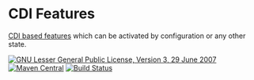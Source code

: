 # CDI Features

[CDI based features](https://jonasrutishauser.github.io/cdi-features) which can be activated by configuration or any other state.

[![GNU Lesser General Public License, Version 3, 29 June 2007](https://img.shields.io/github/license/jonasrutishauser/parent.svg?label=License)](http://www.gnu.org/licenses/lgpl-3.0.txt)
[![Maven Central](https://img.shields.io/maven-central/v/io.github.jonasrutishauser/cdi-features.svg?label=Maven%20Central)](http://search.maven.org/#search%7Cga%7C1%7Cg%3A%22io.github.jonasrutishauser%22%20a%3A%22cdi-features%22)
[![Build Status](https://img.shields.io/github/actions/workflow/status/jonasrutishauser/cdi-features/ci.yml.svg?label=Build)](https://github.com/jonasrutishauser/parent/actions)
